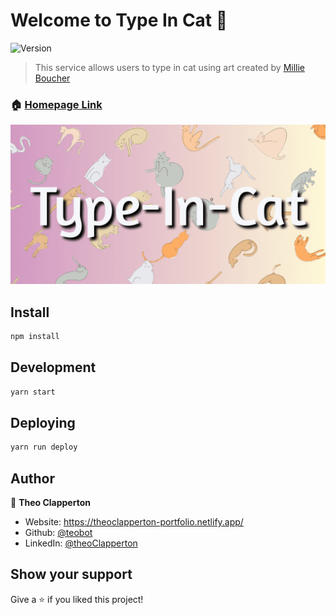 # Welcome to Type In Cat 👋
![Version](https://img.shields.io/badge/version-1.0.0-blue.svg?cacheSeconds=2592000)

> This service allows users to type in cat using art created by [Millie Boucher](https://millieboucher.myportfolio.com/)

### 🏠 [Homepage Link](https://type-in-cat.netlify.app/)
![Cover image of the cats](https://github.com/teobot/my-portfolio/blob/main/src/img/typeincat.png?raw=true)

## Install

```sh
npm install
```

## Development

```sh
yarn start
```

## Deploying

```sh
yarn run deploy
```

## Author

👤 **Theo Clapperton**

* Website: https://theoclapperton-portfolio.netlify.app/
* Github: [@teobot](https://github.com/teobot)
* LinkedIn: [@theoClapperton](https://linkedin.com/in/theoClapperton)

## Show your support

Give a ⭐️ if you liked this project!
